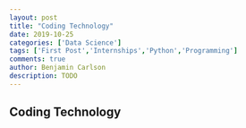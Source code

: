```yaml
---
layout: post
title: "Coding Technology"
date: 2019-10-25
categories: ['Data Science']
tags: ['First Post','Internships','Python','Programming']
comments: true
author: Benjamin Carlson
description: TODO
---
```


## Coding Technology